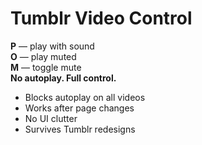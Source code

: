 # Tumblr Video Control
**P** — play with sound  
**O** — play muted  
**M** — toggle mute  
**No autoplay. Full control.**

- Blocks autoplay on all videos  
- Works after page changes  
- No UI clutter  
- Survives Tumblr redesigns